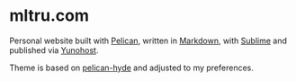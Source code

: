 # mltru.com

Personal website built with [Pelican](http://getpelican.com), written in [Markdown](http://daringfireball.net/projects/markdown/), with [Sublime](https://www.sublimetext.com) and published via [Yunohost](http://yunohost.org).

Theme is based on [pelican-hyde](https://github.com/jvanz/pelican-hyde) and adjusted to my preferences.
